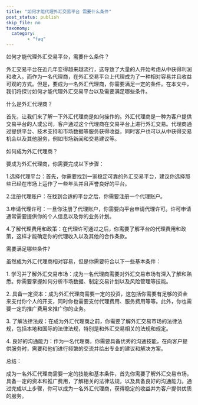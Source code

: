 ```yaml
---
title: "如何才能代理外汇交易平台 需要什么条件"
post_status: publish
skip_file: no
taxonomy:
  category:
        - "faq"
---
```


如何才能代理外汇交易平台，需要什么条件？

外汇交易平台在近几年变得越来越流行，这导致了大量的人开始考虑从中获得利润和收入。而作为一名代理商，在外汇交易平台上代理成为了一种相对容易并且收益可观的方式。但是，要成为一名外汇代理商，你需要满足一定的条件。在本文中，我们将探讨如何才能代理外汇交易平台以及需要满足哪些条件。

什么是外汇代理商？

首先，让我们来了解一下外汇代理商是如何操作的。外汇代理商是一种为客户提供交易平台的人或公司，客户通过这个代理商在交易平台上进行外汇交易。代理商通过提供平台、技术支持和市场数据等服务获得收益，同时客户也可以从中获得交易机会以及其他服务，例如市场新闻和交易建议等。

如何成为外汇代理商？

要成为外汇代理商，你需要完成以下步骤：

1.选择代理平台：首先，你需要找到一家稳定可靠的外汇交易平台，建议你选择那些已经在市场上运作了一些年头并且声誉良好的平台。

2.注册代理账户：在找到合适的平台之后，你需要注册一个代理账户。

3.申请代理许可：一旦你注册了代理账户，你需要向平台申请代理许可。许可申请通常需要提供你的个人信息以及你的业务计划。

4.了解代理费用和政策：在代理许可通过之后，你需要了解平台的代理费用和政策，这样才能确定你的代理收入以及其他的合作条款。

需要满足哪些条件?

虽然成为外汇代理商相对容易，但是你需要符合以下一些基本条件：

1\. 学习并了解外汇交易市场：成为一名代理商需要对外汇交易市场有深入了解和熟悉。你需要掌握如何分析市场数据、制定交易计划以及风险管理等技能。

2\. 具备一定资本：成为外汇代理商需要一定的投资，这包括你需要有足够的资金来支付你个人的开支，同时你也需要支付代理费用、服务费用等等。此外，你也需要一定的推广费用来推广你的业务。

3\. 了解法律法规：在成为外汇代理商之前，你需要了解外汇交易市场的法律法规，包括本地和国际的法律法规，特别是和外汇交易相关的法规和规定。

4\. 良好的沟通能力：作为一名代理商，你需要具备优秀的沟通技能，在向客户提供服务时，需要和他们进行频繁的交流并给出专业的建议和解决方案。

总结：

成为一名外汇代理商需要一定的技能和基本条件，首先你需要了解外汇交易市场，具备一定的资本和推广费用，了解相关的法律法规，以及具备良好的沟通能力。通过完成以上步骤，你可以成为一名外汇代理商，获得稳定的收益并为客户提供优质的服务。
